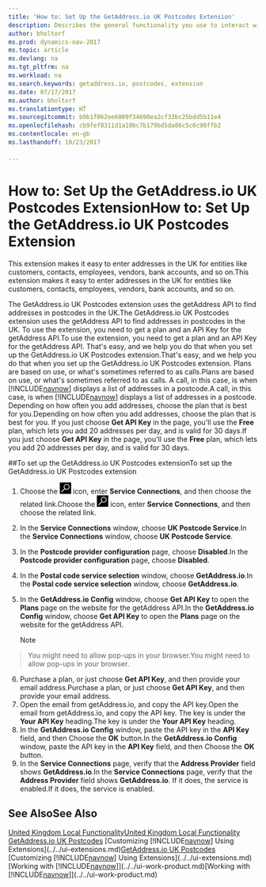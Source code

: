 ```yaml
---
title: 'How to: Set Up the GetAddress.io UK Postcodes Extension'
description: Describes the general functionality you use to interact with data in Dynamics NAV, such as entering values, sorting data, and changing views.
author: bholtorf
ms.prod: dynamics-nav-2017
ms.topic: article
ms.devlang: na
ms.tgt_pltfrm: na
ms.workload: na
ms.search.keywords: getaddress.io, postcodes, extension
ms.date: 07/17/2017
ms.author: bholtorf
ms.translationtype: HT
ms.sourcegitcommit: b9b1f062ee6009f34698ea2cf33bc25bdd5b11e4
ms.openlocfilehash: cb9fef0311d1a10bc7b179bd5da86c5c6c90ffb2
ms.contentlocale: en-gb
ms.lasthandoff: 10/23/2017

---
```

# <a name="how-to-set-up-the-getaddressio-uk-postcodes-extension"></a><span data-ttu-id="0753d-103">How to: Set Up the GetAddress.io UK Postcodes Extension</span><span class="sxs-lookup"><span data-stu-id="0753d-103">How to: Set Up the GetAddress.io UK Postcodes Extension</span></span>
<span data-ttu-id="0753d-104">This extension makes it easy to enter addresses in the UK for entities like customers, contacts, employees, vendors, bank accounts, and so on.</span><span class="sxs-lookup"><span data-stu-id="0753d-104">This extension makes it easy to enter addresses in the UK for entities like customers, contacts, employees, vendors, bank accounts, and so on.</span></span>

<span data-ttu-id="0753d-105">The GetAddress.io UK Postcodes extension uses the getAddress API to find addresses in postcodes in the UK.</span><span class="sxs-lookup"><span data-stu-id="0753d-105">The GetAddress.io UK Postcodes extension uses the getAddress API to find addresses in postcodes in the UK.</span></span> <span data-ttu-id="0753d-106">To use the extension, you need to get a plan and an API Key for the getAddress API.</span><span class="sxs-lookup"><span data-stu-id="0753d-106">To use the extension, you need to get a plan and an API Key for the getAddress API.</span></span> <span data-ttu-id="0753d-107">That's easy, and we help you do that when you set up the GetAddress.io UK Postcodes extension.</span><span class="sxs-lookup"><span data-stu-id="0753d-107">That's easy, and we help you do that when you set up the GetAddress.io UK Postcodes extension.</span></span> <span data-ttu-id="0753d-108">Plans are based on use, or what's sometimes referred to as calls.</span><span class="sxs-lookup"><span data-stu-id="0753d-108">Plans are based on use, or what's sometimes referred to as calls.</span></span> <span data-ttu-id="0753d-109">A call, in this case, is when [!INCLUDE[navnow](../../includes/navnow_md.md)] displays a list of addresses in a postcode.</span><span class="sxs-lookup"><span data-stu-id="0753d-109">A call, in this case, is when [!INCLUDE[navnow](../../includes/navnow_md.md)] displays a list of addresses in a postcode.</span></span> <span data-ttu-id="0753d-110">Depending on how often you add addresses, choose the plan that is best for you.</span><span class="sxs-lookup"><span data-stu-id="0753d-110">Depending on how often you add addresses, choose the plan that is best for you.</span></span> <span data-ttu-id="0753d-111">If you just choose **Get API Key** in the page, you'll use the **Free** plan, which lets you add 20 addresses per day, and is valid for 30 days.</span><span class="sxs-lookup"><span data-stu-id="0753d-111">If you just choose **Get API Key** in the page, you'll use the **Free** plan, which lets you add 20 addresses per day, and is valid for 30 days.</span></span>

##<a name="to-set-up-the-getaddressio-uk-postcodes-extension"></a><span data-ttu-id="0753d-112">To set up the GetAddress.io UK Postcodes extension</span><span class="sxs-lookup"><span data-stu-id="0753d-112">To set up the GetAddress.io UK Postcodes extension</span></span>
1. <span data-ttu-id="0753d-113">Choose the ![Search for Page or Report](../../media/ui-search/search_small.png "Search for Page or Report icon") icon, enter **Service Connections**, and then choose the related link.</span><span class="sxs-lookup"><span data-stu-id="0753d-113">Choose the ![Search for Page or Report](../../media/ui-search/search_small.png "Search for Page or Report icon") icon, enter **Service Connections**, and then choose the related link.</span></span>  
2. <span data-ttu-id="0753d-114">In the **Service Connections** window, choose **UK Postcode Service**.</span><span class="sxs-lookup"><span data-stu-id="0753d-114">In the **Service Connections** window, choose **UK Postcode Service**.</span></span>
3. <span data-ttu-id="0753d-115">In the **Postcode provider configuration** page, choose **Disabled**.</span><span class="sxs-lookup"><span data-stu-id="0753d-115">In the **Postcode provider configuration** page, choose **Disabled**.</span></span>
4. <span data-ttu-id="0753d-116">In the **Postal code service selection** window, choose **GetAddress.io**.</span><span class="sxs-lookup"><span data-stu-id="0753d-116">In the **Postal code service selection** window, choose **GetAddress.io**.</span></span>
5. <span data-ttu-id="0753d-117">In the **GetAddress.io Config** window, choose **Get API Key** to open the **Plans** page on the website for the getAddress API.</span><span class="sxs-lookup"><span data-stu-id="0753d-117">In the **GetAddress.io Config** window, choose **Get API Key** to open the **Plans** page on the website for the getAddress API.</span></span>  

    > [!NOTE]  
>   <span data-ttu-id="0753d-118">You might need to allow pop-ups in your browser.</span><span class="sxs-lookup"><span data-stu-id="0753d-118">You might need to allow pop-ups in your browser.</span></span>

6. <span data-ttu-id="0753d-119">Purchase a plan, or just choose **Get API Key**, and then provide your email address.</span><span class="sxs-lookup"><span data-stu-id="0753d-119">Purchase a plan, or just choose **Get API Key**, and then provide your email address.</span></span>
7. <span data-ttu-id="0753d-120">Open the email from getAddress.io, and copy the API key.</span><span class="sxs-lookup"><span data-stu-id="0753d-120">Open the email from getAddress.io, and copy the API key.</span></span> <span data-ttu-id="0753d-121">The key is under the **Your API Key** heading.</span><span class="sxs-lookup"><span data-stu-id="0753d-121">The key is under the **Your API Key** heading.</span></span>
8. <span data-ttu-id="0753d-122">In the **GetAddress.io Config** window, paste the API key in the **API Key** field, and then Choose the **OK** button.</span><span class="sxs-lookup"><span data-stu-id="0753d-122">In the **GetAddress.io Config** window, paste the API key in the **API Key** field, and then Choose the **OK** button.</span></span>
9. <span data-ttu-id="0753d-123">In the **Service Connections** page, verify that the **Address Provider** field shows **GetAddress.io**.</span><span class="sxs-lookup"><span data-stu-id="0753d-123">In the **Service Connections** page, verify that the **Address Provider** field shows **GetAddress.io**.</span></span> <span data-ttu-id="0753d-124">If it does, the service is enabled.</span><span class="sxs-lookup"><span data-stu-id="0753d-124">If it does, the service is enabled.</span></span>

## <a name="see-also"></a><span data-ttu-id="0753d-125">See Also</span><span class="sxs-lookup"><span data-stu-id="0753d-125">See Also</span></span>
[<span data-ttu-id="0753d-126">United Kingdom Local Functionality</span><span class="sxs-lookup"><span data-stu-id="0753d-126">United Kingdom Local Functionality</span></span>](united-kingdom-local-functionality.md)  
<span data-ttu-id="0753d-127">[GetAddress.io UK Postcodes](../../ui-extensions-getaddressio.md)
[Customizing [!INCLUDE[navnow](../../includes/navnow_md.md)] Using Extensions](../../ui-extensions.md)</span><span class="sxs-lookup"><span data-stu-id="0753d-127">[GetAddress.io UK Postcodes](../../ui-extensions-getaddressio.md)
[Customizing [!INCLUDE[navnow](../../includes/navnow_md.md)] Using Extensions](../../ui-extensions.md)</span></span>  
<span data-ttu-id="0753d-128">[Working with [!INCLUDE[navnow](../../includes/navnow_md.md)]](../../ui-work-product.md)</span><span class="sxs-lookup"><span data-stu-id="0753d-128">[Working with [!INCLUDE[navnow](../../includes/navnow_md.md)]](../../ui-work-product.md)</span></span>

